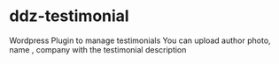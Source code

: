 # ddz-testimonial
Wordpress Plugin to manage testimonials
You can upload author photo, name , company with the testimonial description
